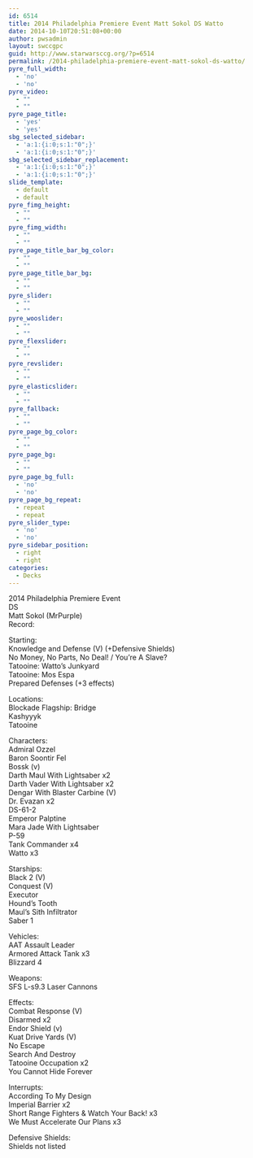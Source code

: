 ```yaml
---
id: 6514
title: 2014 Philadelphia Premiere Event Matt Sokol DS Watto
date: 2014-10-10T20:51:08+00:00
author: pwsadmin
layout: swccgpc
guid: http://www.starwarsccg.org/?p=6514
permalink: /2014-philadelphia-premiere-event-matt-sokol-ds-watto/
pyre_full_width:
  - 'no'
  - 'no'
pyre_video:
  - ""
  - ""
pyre_page_title:
  - 'yes'
  - 'yes'
sbg_selected_sidebar:
  - 'a:1:{i:0;s:1:"0";}'
  - 'a:1:{i:0;s:1:"0";}'
sbg_selected_sidebar_replacement:
  - 'a:1:{i:0;s:1:"0";}'
  - 'a:1:{i:0;s:1:"0";}'
slide_template:
  - default
  - default
pyre_fimg_height:
  - ""
  - ""
pyre_fimg_width:
  - ""
  - ""
pyre_page_title_bar_bg_color:
  - ""
  - ""
pyre_page_title_bar_bg:
  - ""
  - ""
pyre_slider:
  - ""
  - ""
pyre_wooslider:
  - ""
  - ""
pyre_flexslider:
  - ""
  - ""
pyre_revslider:
  - ""
  - ""
pyre_elasticslider:
  - ""
  - ""
pyre_fallback:
  - ""
  - ""
pyre_page_bg_color:
  - ""
  - ""
pyre_page_bg:
  - ""
  - ""
pyre_page_bg_full:
  - 'no'
  - 'no'
pyre_page_bg_repeat:
  - repeat
  - repeat
pyre_slider_type:
  - 'no'
  - 'no'
pyre_sidebar_position:
  - right
  - right
categories:
  - Decks
---
```

2014 Philadelphia Premiere Event  
DS  
Matt Sokol (MrPurple)  
Record:

Starting:  
Knowledge and Defense (V) (+Defensive Shields)  
No Money, No Parts, No Deal! / You&#8217;re A Slave?  
Tatooine: Watto&#8217;s Junkyard  
Tatooine: Mos Espa  
Prepared Defenses (+3 effects)

Locations:  
Blockade Flagship: Bridge  
Kashyyyk  
Tatooine

Characters:  
Admiral Ozzel  
Baron Soontir Fel  
Bossk (v)  
Darth Maul With Lightsaber x2  
Darth Vader With Lightsaber x2  
Dengar With Blaster Carbine (V)  
Dr. Evazan x2  
DS-61-2  
Emperor Palptine  
Mara Jade With Lightsaber  
P-59  
Tank Commander x4  
Watto x3

Starships:  
Black 2 (V)  
Conquest (V)  
Executor  
Hound&#8217;s Tooth  
Maul’s Sith Infiltrator  
Saber 1

Vehicles:  
AAT Assault Leader  
Armored Attack Tank x3  
Blizzard 4

Weapons:  
SFS L-s9.3 Laser Cannons

Effects:  
Combat Response (V)  
Disarmed x2  
Endor Shield (v)  
Kuat Drive Yards (V)  
No Escape  
Search And Destroy  
Tatooine Occupation x2  
You Cannot Hide Forever

Interrupts:  
According To My Design  
Imperial Barrier x2  
Short Range Fighters & Watch Your Back! x3  
We Must Accelerate Our Plans x3

Defensive Shields:  
Shields not listed
